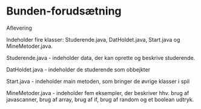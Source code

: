 # Bunden-forudsætning
Aflevering

Indeholder fire klasser: Studerende.java, DatHoldet.java, Start.java og MineMetoder.java.

Studerende.java - indeholder data, der kan oprette og beskrive studerende.

DatHoldet.java - indeholder de studerende som obbejkter

Start.java - indeholder main metoden, som bringer de øvrige klasser i spil

MineMetoder.java - indeholder fem eksempler, der beskriver hhv. brug af javascanner, brug af array, brug af if, brug af random og et boolean udtryk.
